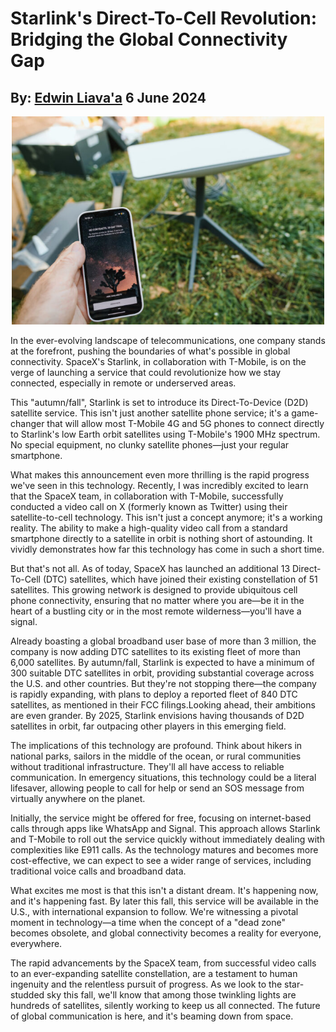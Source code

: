 # Starlink's Direct-To-Cell Revolution: Bridging the Global Connectivity Gap
## By: [Edwin Liava'a](https://github.cepeaters:om/EdwinLiavaa) 6 June 2024

<p align="center">
 <img width="500" src="https://github.com/EdwinLiavaa/liavaa.space/blob/main/blog/20240606/pic.png">
</p>

In the ever-evolving landscape of telecommunications, one company stands at the forefront, pushing the boundaries of what's possible in global connectivity. SpaceX's Starlink, in collaboration with T-Mobile, is on the verge of launching a service that could revolutionize how we stay connected, especially in remote or underserved areas.

This "autumn/fall", Starlink is set to introduce its Direct-To-Device (D2D) satellite service. This isn't just another satellite phone service; it's a game-changer that will allow most T-Mobile 4G and 5G phones to connect directly to Starlink's low Earth orbit satellites using T-Mobile's 1900 MHz spectrum. No special equipment, no clunky satellite phones—just your regular smartphone.

What makes this announcement even more thrilling is the rapid progress we've seen in this technology. Recently, I was incredibly excited to learn that the SpaceX team, in collaboration with T-Mobile, successfully conducted a video call on X (formerly known as Twitter) using their satellite-to-cell technology. This isn't just a concept anymore; it's a working reality. The ability to make a high-quality video call from a standard smartphone directly to a satellite in orbit is nothing short of astounding. It vividly demonstrates how far this technology has come in such a short time.

But that's not all. As of today, SpaceX has launched an additional 13 Direct-To-Cell (DTC) satellites, which have joined their existing constellation of 51 satellites. This growing network is designed to provide ubiquitous cell phone connectivity, ensuring that no matter where you are—be it in the heart of a bustling city or in the most remote wilderness—you'll have a signal.

Already boasting a global broadband user base of more than 3 million, the company is now adding DTC satellites to its existing fleet of more than 6,000 satellites. By autumn/fall, Starlink is expected to have a minimum of 300 suitable DTC satellites in orbit, providing substantial coverage across the U.S. and other countries. But they're not stopping there—the company is rapidly expanding, with plans to deploy a reported fleet of 840 DTC satellites, as mentioned in their FCC filings.Looking ahead, their ambitions are even grander. By 2025, Starlink envisions having thousands of D2D satellites in orbit, far outpacing other players in this emerging field.

The implications of this technology are profound. Think about hikers in national parks, sailors in the middle of the ocean, or rural communities without traditional infrastructure. They'll all have access to reliable communication. In emergency situations, this technology could be a literal lifesaver, allowing people to call for help or send an SOS message from virtually anywhere on the planet.

Initially, the service might be offered for free, focusing on internet-based calls through apps like WhatsApp and Signal. This approach allows Starlink and T-Mobile to roll out the service quickly without immediately dealing with complexities like E911 calls. As the technology matures and becomes more cost-effective, we can expect to see a wider range of services, including traditional voice calls and broadband data.

What excites me most is that this isn't a distant dream. It's happening now, and it's happening fast. By later this fall, this service will be available in the U.S., with international expansion to follow. We're witnessing a pivotal moment in technology—a time when the concept of a "dead zone" becomes obsolete, and global connectivity becomes a reality for everyone, everywhere.

The rapid advancements by the SpaceX team, from successful video calls to an ever-expanding satellite constellation, are a testament to human ingenuity and the relentless pursuit of progress. As we look to the star-studded sky this fall, we'll know that among those twinkling lights are hundreds of satellites, silently working to keep us all connected. The future of global communication is here, and it's beaming down from space.